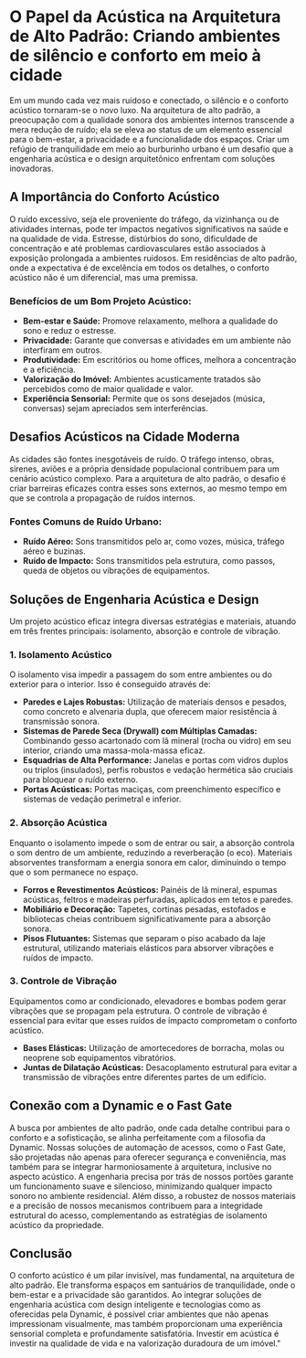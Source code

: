 # O Papel da Acústica na Arquitetura de Alto Padrão: Criando ambientes de silêncio e conforto em meio à cidade

Em um mundo cada vez mais ruidoso e conectado, o silêncio e o conforto acústico tornaram-se o novo luxo. Na arquitetura de alto padrão, a preocupação com a qualidade sonora dos ambientes internos transcende a mera redução de ruído; ela se eleva ao status de um elemento essencial para o bem-estar, a privacidade e a funcionalidade dos espaços. Criar um refúgio de tranquilidade em meio ao burburinho urbano é um desafio que a engenharia acústica e o design arquitetônico enfrentam com soluções inovadoras.

## A Importância do Conforto Acústico

O ruído excessivo, seja ele proveniente do tráfego, da vizinhança ou de atividades internas, pode ter impactos negativos significativos na saúde e na qualidade de vida. Estresse, distúrbios do sono, dificuldade de concentração e até problemas cardiovasculares estão associados à exposição prolongada a ambientes ruidosos. Em residências de alto padrão, onde a expectativa é de excelência em todos os detalhes, o conforto acústico não é um diferencial, mas uma premissa.

### Benefícios de um Bom Projeto Acústico:

*   **Bem-estar e Saúde:** Promove relaxamento, melhora a qualidade do sono e reduz o estresse.
*   **Privacidade:** Garante que conversas e atividades em um ambiente não interfiram em outros.
*   **Produtividade:** Em escritórios ou home offices, melhora a concentração e a eficiência.
*   **Valorização do Imóvel:** Ambientes acusticamente tratados são percebidos como de maior qualidade e valor.
*   **Experiência Sensorial:** Permite que os sons desejados (música, conversas) sejam apreciados sem interferências.

## Desafios Acústicos na Cidade Moderna

As cidades são fontes inesgotáveis de ruído. O tráfego intenso, obras, sirenes, aviões e a própria densidade populacional contribuem para um cenário acústico complexo. Para a arquitetura de alto padrão, o desafio é criar barreiras eficazes contra esses sons externos, ao mesmo tempo em que se controla a propagação de ruídos internos.

### Fontes Comuns de Ruído Urbano:

*   **Ruído Aéreo:** Sons transmitidos pelo ar, como vozes, música, tráfego aéreo e buzinas.
*   **Ruído de Impacto:** Sons transmitidos pela estrutura, como passos, queda de objetos ou vibrações de equipamentos.

## Soluções de Engenharia Acústica e Design

Um projeto acústico eficaz integra diversas estratégias e materiais, atuando em três frentes principais: isolamento, absorção e controle de vibração.

### 1. Isolamento Acústico

O isolamento visa impedir a passagem do som entre ambientes ou do exterior para o interior. Isso é conseguido através de:

*   **Paredes e Lajes Robustas:** Utilização de materiais densos e pesados, como concreto e alvenaria dupla, que oferecem maior resistência à transmissão sonora.
*   **Sistemas de Parede Seca (Drywall) com Múltiplas Camadas:** Combinando gesso acartonado com lã mineral (rocha ou vidro) em seu interior, criando uma massa-mola-massa eficaz.
*   **Esquadrias de Alta Performance:** Janelas e portas com vidros duplos ou triplos (insulados), perfis robustos e vedação hermética são cruciais para bloquear o ruído externo.
*   **Portas Acústicas:** Portas maciças, com preenchimento específico e sistemas de vedação perimetral e inferior.

### 2. Absorção Acústica

Enquanto o isolamento impede o som de entrar ou sair, a absorção controla o som dentro de um ambiente, reduzindo a reverberação (o eco). Materiais absorventes transformam a energia sonora em calor, diminuindo o tempo que o som permanece no espaço.

*   **Forros e Revestimentos Acústicos:** Painéis de lã mineral, espumas acústicas, feltros e madeiras perfuradas, aplicados em tetos e paredes.
*   **Mobiliário e Decoração:** Tapetes, cortinas pesadas, estofados e bibliotecas cheias contribuem significativamente para a absorção sonora.
*   **Pisos Flutuantes:** Sistemas que separam o piso acabado da laje estrutural, utilizando materiais elásticos para absorver vibrações e ruídos de impacto.

### 3. Controle de Vibração

Equipamentos como ar condicionado, elevadores e bombas podem gerar vibrações que se propagam pela estrutura. O controle de vibração é essencial para evitar que esses ruídos de impacto comprometam o conforto acústico.

*   **Bases Elásticas:** Utilização de amortecedores de borracha, molas ou neoprene sob equipamentos vibratórios.
*   **Juntas de Dilatação Acústicas:** Desacoplamento estrutural para evitar a transmissão de vibrações entre diferentes partes de um edifício.

## Conexão com a Dynamic e o Fast Gate

A busca por ambientes de alto padrão, onde cada detalhe contribui para o conforto e a sofisticação, se alinha perfeitamente com a filosofia da Dynamic. Nossas soluções de automação de acessos, como o Fast Gate, são projetadas não apenas para oferecer segurança e conveniência, mas também para se integrar harmoniosamente à arquitetura, inclusive no aspecto acústico. A engenharia precisa por trás de nossos portões garante um funcionamento suave e silencioso, minimizando qualquer impacto sonoro no ambiente residencial. Além disso, a robustez de nossos materiais e a precisão de nossos mecanismos contribuem para a integridade estrutural do acesso, complementando as estratégias de isolamento acústico da propriedade.

## Conclusão

O conforto acústico é um pilar invisível, mas fundamental, na arquitetura de alto padrão. Ele transforma espaços em santuários de tranquilidade, onde o bem-estar e a privacidade são garantidos. Ao integrar soluções de engenharia acústica com design inteligente e tecnologias como as oferecidas pela Dynamic, é possível criar ambientes que não apenas impressionam visualmente, mas também proporcionam uma experiência sensorial completa e profundamente satisfatória. Investir em acústica é investir na qualidade de vida e na valorização duradoura de um imóvel."

